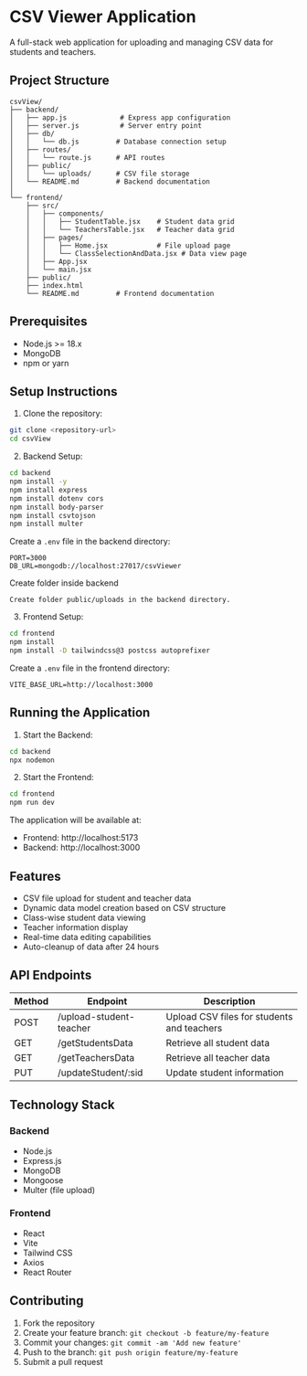 # CSV Viewer Application

A full-stack web application for uploading and managing CSV data for students and teachers.

## Project Structure

```
csvView/
├── backend/
│   ├── app.js             # Express app configuration
│   ├── server.js          # Server entry point
│   ├── db/
│   │   └── db.js         # Database connection setup
│   ├── routes/
│   │   └── route.js      # API routes
│   ├── public/
│   │   └── uploads/      # CSV file storage
│   └── README.md         # Backend documentation
│
└── frontend/
    ├── src/
    │   ├── components/
    │   │   ├── StudentTable.jsx    # Student data grid
    │   │   └── TeachersTable.jsx   # Teacher data grid
    │   ├── pages/
    │   │   ├── Home.jsx            # File upload page
    │   │   └── ClassSelectionAndData.jsx # Data view page
    │   ├── App.jsx
    │   └── main.jsx
    ├── public/
    ├── index.html
    └── README.md         # Frontend documentation
```

## Prerequisites

- Node.js >= 18.x
- MongoDB
- npm or yarn

## Setup Instructions

1. Clone the repository:
```bash
git clone <repository-url>
cd csvView
```

2. Backend Setup:
```bash
cd backend
npm install -y
npm install express
npm install dotenv cors
npm install body-parser
npm install csvtojson
npm install multer
```

Create a `.env` file in the backend directory:
```env
PORT=3000
DB_URL=mongodb://localhost:27017/csvViewer
```
Create folder inside backend
```
Create folder public/uploads in the backend directory.
```

3. Frontend Setup:
```bash
cd frontend
npm install
npm install -D tailwindcss@3 postcss autoprefixer
```

Create a `.env` file in the frontend directory:
```env
VITE_BASE_URL=http://localhost:3000
```

## Running the Application

1. Start the Backend:
```bash
cd backend
npx nodemon
```

2. Start the Frontend:
```bash
cd frontend
npm run dev
```

The application will be available at:
- Frontend: http://localhost:5173
- Backend: http://localhost:3000

## Features

- CSV file upload for student and teacher data
- Dynamic data model creation based on CSV structure
- Class-wise student data viewing
- Teacher information display
- Real-time data editing capabilities
- Auto-cleanup of data after 24 hours

## API Endpoints

| Method | Endpoint | Description |
|--------|----------|-------------|
| POST | /upload-student-teacher | Upload CSV files for students and teachers |
| GET | /getStudentsData | Retrieve all student data |
| GET | /getTeachersData | Retrieve all teacher data |
| PUT | /updateStudent/:sid | Update student information |

## Technology Stack

### Backend
- Node.js
- Express.js
- MongoDB
- Mongoose
- Multer (file upload)

### Frontend
- React
- Vite
- Tailwind CSS
- Axios
- React Router

## Contributing

1. Fork the repository
2. Create your feature branch: `git checkout -b feature/my-feature`
3. Commit your changes: `git commit -am 'Add new feature'`
4. Push to the branch: `git push origin feature/my-feature`
5. Submit a pull request


